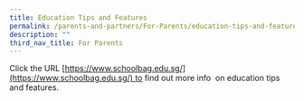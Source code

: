 ```yaml
---
title: Education Tips and Features
permalink: /parents-and-partners/For-Parents/education-tips-and-features/
description: ""
third_nav_title: For Parents
---
```

Click the URL [https://www.schoolbag.edu.sg/](https://www.schoolbag.edu.sg/) to find out more info  on education tips and features.